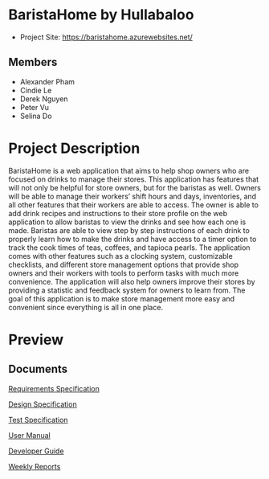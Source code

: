 # BaristaHome by Hullabaloo
- Project Site: https://baristahome.azurewebsites.net/

## Members
- Alexander Pham
- Cindie Le
- Derek Nguyen
- Peter Vu
- Selina Do

# Project Description
BaristaHome is a web application that aims to help shop owners who are focused on drinks to manage their stores. This application has features that will not only be helpful for store owners, but for the baristas as well. Owners will be able to manage their workers’ shift hours and days, inventories, and all other features that their workers are able to access. The owner is able to add drink recipes and instructions to their store profile on the web application to allow baristas to view the drinks and see how each one is made. Baristas are able to view step by step instructions of each drink to properly learn how to make the drinks and have access to a timer option to track the cook times of teas, coffees, and tapioca pearls. The application comes with other features such as a clocking system, customizable checklists, and different store management options that provide shop owners and their workers with tools to perform tasks with much more convenience. The application will also help owners improve their stores by providing a statistic and feedback system for owners to learn from. The goal of this application is to make store management more easy and convenient since everything is all in one place.

# Preview

## Documents
[Requirements Specification](https://docs.google.com/document/d/1EQzkZ7v82dggZAIdWPIKSBNyEXBgeZXdHUloI5ceqVM/edit?usp=share_link)

[Design Specification](https://docs.google.com/document/d/1KhuqIj3ws-d6LzAt2mjXxbEpf8IqHH50AGM-GkR1CAE/edit?usp=sharing)

[Test Specification](https://docs.google.com/document/d/1bHextipJhZQZJSp-pQpFML6eRSEpQ7g9vJagDYi-vCI/edit?usp=share_link)

[User Manual](https://docs.google.com/document/d/18mdlA1bstLN87APEg8_cYP1iMYt41puw9lta-ibZO10/edit?usp=share_link)

[Developer Guide](https://docs.google.com/document/d/1yCM7ggzcl5FFwWiA2dCAh0XRlDR_xsFcNEVlHos8DEA/edit?usp=share_link)

[Weekly Reports](https://docs.google.com/spreadsheets/d/1HnlhERwj9OGtPLQb9SIBkSwJdVxoeG_H/edit?usp=share_link&ouid=101464480380456568421&rtpof=true&sd=true)

